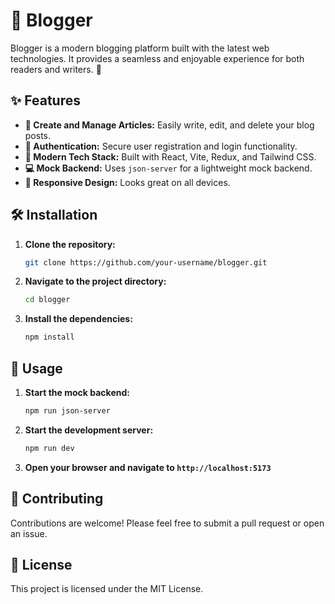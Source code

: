 # 📝 Blogger

Blogger is a modern blogging platform built with the latest web technologies. It provides a seamless and enjoyable experience for both readers and writers. 🚀

## ✨ Features

- **📝 Create and Manage Articles:** Easily write, edit, and delete your blog posts.
- **🔐 Authentication:** Secure user registration and login functionality.
- **🚀 Modern Tech Stack:** Built with React, Vite, Redux, and Tailwind CSS.
- **💻 Mock Backend:** Uses `json-server` for a lightweight mock backend.
- **📱 Responsive Design:** Looks great on all devices.

## 🛠️ Installation

1. **Clone the repository:**
   ```bash
   git clone https://github.com/your-username/blogger.git
   ```
2. **Navigate to the project directory:**
   ```bash
   cd blogger
   ```
3. **Install the dependencies:**
   ```bash
   npm install
   ```

## 🚀 Usage

1. **Start the mock backend:**
   ```bash
   npm run json-server
   ```
2. **Start the development server:**
   ```bash
   npm run dev
   ```
3. **Open your browser and navigate to `http://localhost:5173`**

## 🤝 Contributing

Contributions are welcome! Please feel free to submit a pull request or open an issue.

## 📄 License

This project is licensed under the MIT License.
